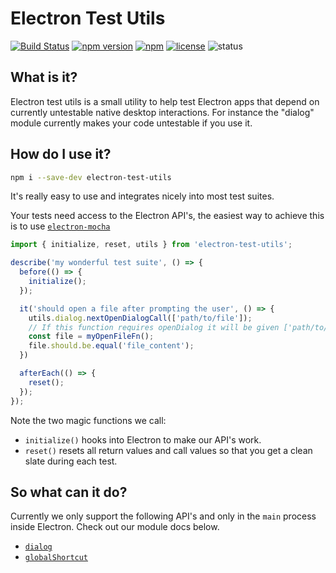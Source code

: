 # Electron Test Utils

[![Build Status](https://travis-ci.org/MarshallOfSound/electron-test-utils.svg?branch=master)](https://travis-ci.org/MarshallOfSound/electron-test-utils)
[![npm version](https://badge.fury.io/js/electron-test-utils.svg)](https://www.npmjs.com/package/electron-test-utils)
[![npm](https://img.shields.io/npm/dt/electron-test-utils.svg?maxAge=2592000)](https://www.npmjs.com/package/electron-test-utils)
[![license](https://img.shields.io/github/license/MarshallOfSound/electron-test-utils.svg?maxAge=2592000)](https://github.com/MarshallOfSound/electron-test-utils/blob/master/LICENSE)
![status](https://img.shields.io/badge/Status-%20Ready%20for%20Awesome-red.svg)


## What is it?

Electron test utils is a small utility to help test Electron apps that depend
on currently untestable native desktop interactions.  For instance the "dialog"
module currently makes your code untestable if you use it.

## How do I use it?

```bash
npm i --save-dev electron-test-utils
```

It's really easy to use and integrates nicely into most test suites.

Your tests need access to the Electron API's, the easiest way to
achieve this is to use [`electron-mocha`](https://github.com/jprichardson/electron-mocha)

```js
import { initialize, reset, utils } from 'electron-test-utils';

describe('my wonderful test suite', () => {
  before(() => {
    initialize();
  });

  it('should open a file after prompting the user', () => {
    utils.dialog.nextOpenDialogCall(['path/to/file']);
    // If this function requires openDialog it will be given ['path/to/file']
    const file = myOpenFileFn();
    file.should.be.equal('file_content');
  })

  afterEach(() => {
    reset();
  });
});
```

Note the two magic functions we call:

* `initialize()` hooks into Electron to make
our API's work.  
* `reset()` resets all return values and call values so
that you get a clean slate during each test.  

## So what can it do?

Currently we only support the following API's and only in the `main` process
inside Electron.  Check out our module docs below.

* [`dialog`](docs/dialog.md)
* [`globalShortcut`](docs/globalShortcut.md)

